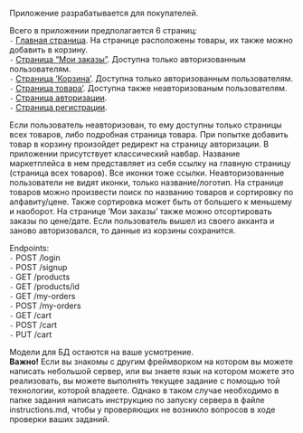 Приложение разрабатывается для покупателей.



Всего в приложении предполагается 6 страниц: \
`-` [Главная страница](../../misc/images/Exercise_1_mainPage.png). На странице расположены товары, их также можно добавить в корзину. \
`-` [Страница “Мои заказы”](../../misc/images/Exercise_1_myOrders.png). Доступна только авторизованным пользователям. \
`-` [Страница ‘Корзина’](../../misc/images/Exercise_1_cart.png).  Доступна только авторизованным пользователям. \
`-` [Страница товара’](../../misc/images/Exercise_1_productPage.png). Доступна также неавторизованым пользователям. \
`-` [Страница авторизации](../../misc/images/Exercise_1_login.png). \
`-` [Страница регистрации](../../misc/images/Exercise_1_signUp.png). 

Если пользователь неавторизован, то ему доступны только страницы всех товаров, либо подробная страница товара. При попытке добавить товар в корзину произойдет редирект на страницу авторизации.
В приложении присутствует классический навбар. Название маркетплейса в нем представляет из себя ссылку на главную страницу (страница всех товаров). Все иконки тоже ссылки.
Неавторизованные пользователи не видят иконки, только название/логотип.
На странице товаров можно произвести поиск по названию товаров и сортировку по алфавиту/цене. Также сортировка может быть от большего к меньшему и наоборот.
На странице ‘Мои заказы’ также можно отсортировать заказы по цене/дате.
Если пользователь вышел из своего акканта и заново авторизовался, то данные из корзины сохранится.



Endpoints: \
`-` POST /login \
`-` POST /signup \
`-` GET /products \
`-` GET /products/id \
`-` GET /my-orders \
`-` POST /my-orders \
`-` GET /cart \
`-` POST /cart \
`-` PUT /cart 


Модели для БД остаются на ваше усмотрение. \
**Важно!**
Если вы знакомы с другим фреймворком на котором вы можете написать небольшой сервер, или вы знаете язык на котором можете это реализовать, вы можете выполнять текущее задание с помощью той технологии, которой владеете. Однако в таком случае необходимо в папке задания написать инструкцию по запуску сервера в файле instructions.md, чтобы у проверяющих не возникло вопросов в ходе проверки ваших заданий.
